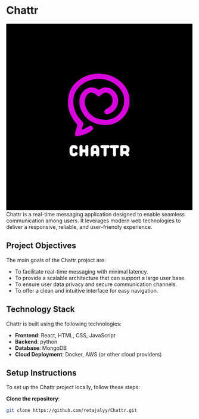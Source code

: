 # Chattr
![Chattr Logo](./ChattrLogo.png)
Chattr is a real-time messaging application designed to enable seamless communication among users. It leverages modern web technologies to deliver a responsive, reliable, and user-friendly experience.

## Project Objectives

The main goals of the Chattr project are:
- To facilitate real-time messaging with minimal latency.
- To provide a scalable architecture that can support a large user base.
- To ensure user data privacy and secure communication channels.
- To offer a clean and intuitive interface for easy navigation.

## Technology Stack

Chattr is built using the following technologies:

- **Frontend**: React, HTML, CSS, JavaScript
- **Backend**: python
- **Database**: MongoDB
- **Cloud Deployment**: Docker, AWS (or other cloud providers)

## Setup Instructions

To set up the Chattr project locally, follow these steps:

**Clone the repository**:
   ```bash
   git clone https://github.com/retajalyy/Chattr.git


